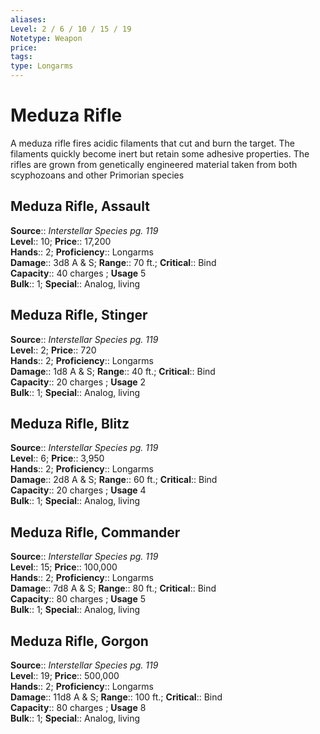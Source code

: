 ```yaml
---
aliases: 
Level: 2 / 6 / 10 / 15 / 19
Notetype: Weapon
price: 
tags: 
type: Longarms
---
```


# Meduza Rifle

A meduza rifle fires acidic filaments that cut and burn the target. The filaments quickly become inert but retain some adhesive properties. The rifles are grown from genetically engineered material taken from both scyphozoans and other Primorian species  

## Meduza Rifle, Assault

**Source**:: _Interstellar Species pg. 119_  
**Level**:: 10;
**Price**:: 17,200  
**Hands**:: 2;
**Proficiency**:: Longarms  
**Damage**:: 3d8 A & S; **Range**:: 70 ft.;
**Critical**:: Bind  
**Capacity**:: 40 charges ; **Usage** 5  
**Bulk**:: 1;
**Special**:: Analog, living

## Meduza Rifle, Stinger

**Source**:: _Interstellar Species pg. 119_  
**Level**:: 2;
**Price**:: 720  
**Hands**:: 2;
**Proficiency**:: Longarms  
**Damage**:: 1d8 A & S; **Range**:: 40 ft.;
**Critical**:: Bind  
**Capacity**:: 20 charges ; **Usage** 2  
**Bulk**:: 1;
**Special**:: Analog, living

## Meduza Rifle, Blitz

**Source**:: _Interstellar Species pg. 119_  
**Level**:: 6;
**Price**:: 3,950  
**Hands**:: 2;
**Proficiency**:: Longarms  
**Damage**:: 2d8 A & S; **Range**:: 60 ft.;
**Critical**:: Bind  
**Capacity**:: 20 charges ; **Usage** 4  
**Bulk**:: 1;
**Special**:: Analog, living

## Meduza Rifle, Commander

**Source**:: _Interstellar Species pg. 119_  
**Level**:: 15;
**Price**:: 100,000  
**Hands**:: 2;
**Proficiency**:: Longarms  
**Damage**:: 7d8 A & S; **Range**:: 80 ft.;
**Critical**:: Bind  
**Capacity**:: 80 charges ; **Usage** 5  
**Bulk**:: 1;
**Special**:: Analog, living

## Meduza Rifle, Gorgon

**Source**:: _Interstellar Species pg. 119_  
**Level**:: 19;
**Price**:: 500,000  
**Hands**:: 2;
**Proficiency**:: Longarms  
**Damage**:: 11d8 A & S; **Range**:: 100 ft.;
**Critical**:: Bind  
**Capacity**:: 80 charges ; **Usage** 8  
**Bulk**:: 1;
**Special**:: Analog, living
